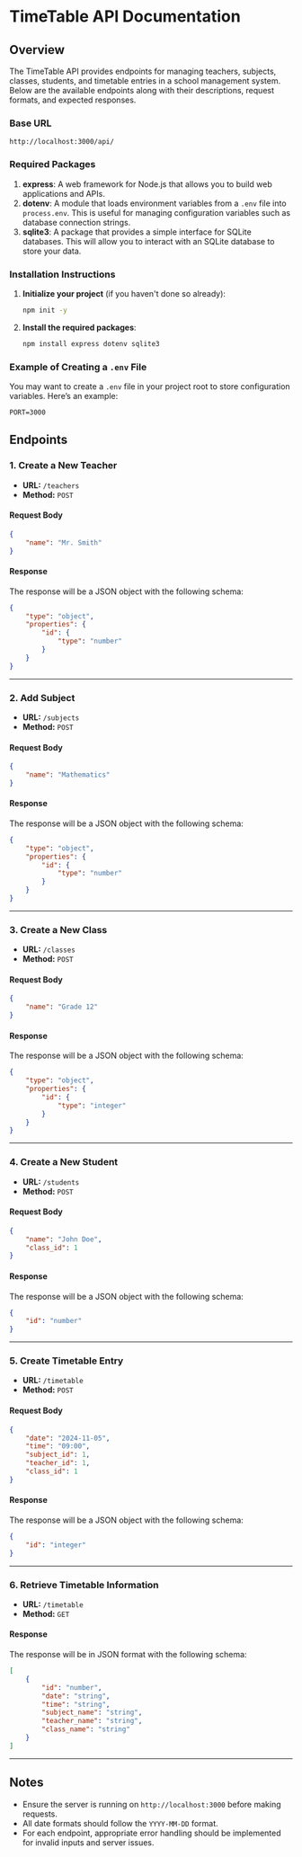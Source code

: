 # TimeTable API Documentation

## Overview

The TimeTable API provides endpoints for managing teachers, subjects, classes, students, and timetable entries in a school management system. Below are the available endpoints along with their descriptions, request formats, and expected responses.

### Base URL

```
http://localhost:3000/api/
```

### Required Packages

1. **express**: A web framework for Node.js that allows you to build web applications and APIs.
2. **dotenv**: A module that loads environment variables from a `.env` file into `process.env`. This is useful for managing configuration variables such as database connection strings.
3. **sqlite3**: A package that provides a simple interface for SQLite databases. This will allow you to interact with an SQLite database to store your data.

### Installation Instructions

1. **Initialize your project** (if you haven't done so already):

    ```bash
    npm init -y
    ```

2. **Install the required packages**:
    ```bash
    npm install express dotenv sqlite3
    ```

### Example of Creating a `.env` File

You may want to create a `.env` file in your project root to store configuration variables. Here’s an example:

```plaintext
PORT=3000
```

## Endpoints

### 1. Create a New Teacher

-   **URL:** `/teachers`
-   **Method:** `POST`

#### Request Body

```json
{
	"name": "Mr. Smith"
}
```

#### Response

The response will be a JSON object with the following schema:

```json
{
	"type": "object",
	"properties": {
		"id": {
			"type": "number"
		}
	}
}
```

---

### 2. Add Subject

-   **URL:** `/subjects`
-   **Method:** `POST`

#### Request Body

```json
{
	"name": "Mathematics"
}
```

#### Response

The response will be a JSON object with the following schema:

```json
{
	"type": "object",
	"properties": {
		"id": {
			"type": "number"
		}
	}
}
```

---

### 3. Create a New Class

-   **URL:** `/classes`
-   **Method:** `POST`

#### Request Body

```json
{
	"name": "Grade 12"
}
```

#### Response

The response will be a JSON object with the following schema:

```json
{
	"type": "object",
	"properties": {
		"id": {
			"type": "integer"
		}
	}
}
```

---

### 4. Create a New Student

-   **URL:** `/students`
-   **Method:** `POST`

#### Request Body

```json
{
	"name": "John Doe",
	"class_id": 1
}
```

#### Response

The response will be a JSON object with the following schema:

```json
{
	"id": "number"
}
```

---

### 5. Create Timetable Entry

-   **URL:** `/timetable`
-   **Method:** `POST`

#### Request Body

```json
{
	"date": "2024-11-05",
	"time": "09:00",
	"subject_id": 1,
	"teacher_id": 1,
	"class_id": 1
}
```

#### Response

The response will be a JSON object with the following schema:

```json
{
	"id": "integer"
}
```

---

### 6. Retrieve Timetable Information

-   **URL:** `/timetable`
-   **Method:** `GET`

#### Response

The response will be in JSON format with the following schema:

```json
[
	{
		"id": "number",
		"date": "string",
		"time": "string",
		"subject_name": "string",
		"teacher_name": "string",
		"class_name": "string"
	}
]
```

---

## Notes

-   Ensure the server is running on `http://localhost:3000` before making requests.
-   All date formats should follow the `YYYY-MM-DD` format.
-   For each endpoint, appropriate error handling should be implemented for invalid inputs and server issues.
